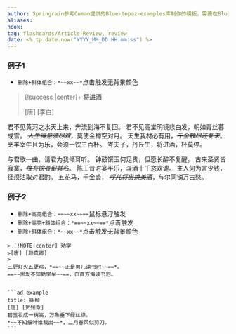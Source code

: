 ```yaml
---
author: Springrain参考Cuman提供的Blue-topaz-examples库制作的模板，需要在Blue Topaz主题下使用
aliases: 
hook: 
tag: flashcards/Article-Review, review
date: <% tp.date.now("YYYY_MM_DD HH:mm:ss") %>
---
```


### 例子1
- `删除+斜体组合：*~~xx~~*`点击触发无背景颜色

> [!success |center]+  **将进酒**
>
>[唐] [李白]
>
君不见黄河之水天上来，奔流到海不复回。
君不见高堂明镜悲白发，朝如青丝暮成雪。
*~~人生得意须尽欢~~*，莫使金樽空对月。
天生我材必有用，*~~千金散尽还复来~~*。
烹羊宰牛且为乐，会须一饮三百杯。
岑夫子，丹丘生，将进酒，杯莫停。
>
与君歌一曲，请君为我倾耳听。
钟鼓馔玉何足贵，但愿长醉不复醒。
古来圣贤皆寂寞，*~~惟有饮者留其名~~*。
陈王昔时宴平乐，斗酒十千恣欢谑。
主人何为言少钱，径须沽取对君酌。
五花马，千金裘，
*~~呼儿将出换美酒~~*，与尔同销万古愁。 

### 例子2
- `删除+高亮组合：==~~xx~~==`鼠标悬浮触发
- `删除+高亮+斜体组合：*==~~xx~~==*`点击触发
- `删除+斜体组合：*~~xx~~*`点击触发无背景颜色
````ad-flex
> [!NOTE|center] 劝学
>[唐] [颜真卿]
>
三更灯火五更鸡，*==~~正是男儿读书时~~==*。
==~~黑发不知勤学早~~==，白首方悔读书迟。


```ad-example
title: 咏柳
[唐] [贺知章]
碧玉妆成一树高，万条垂下绿丝绦。
*~~不知细叶谁裁出~~*，二月春风似剪刀。
```
````
<!--SR:!2023-03-02,1,230!2023-03-02,1,230-->
